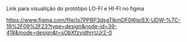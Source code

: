 Link para visualição do protótipo LO-FI e HI-FI no figma

https://www.figma.com/file/Is7PPBP3dsgTIkmDF0l6ie/EX-UDW-%7C-19%2F09%2F23?type=design&node-id=39-418&mode=design&t=sObXfzyidhrrUJr2-0

